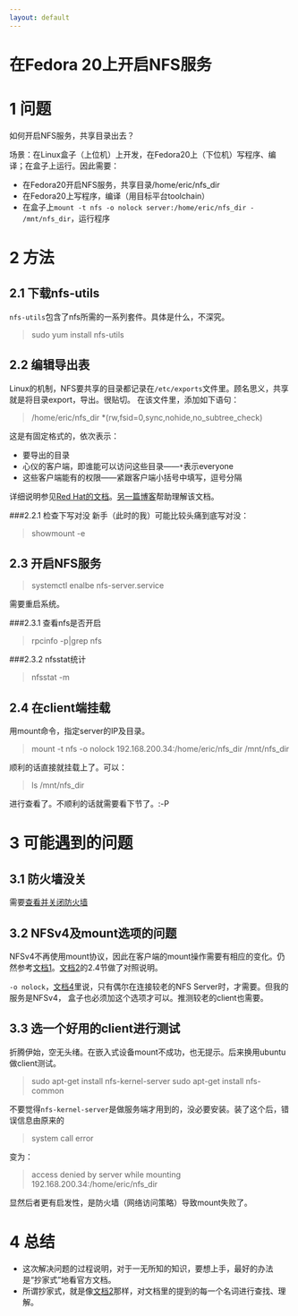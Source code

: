 ```yaml
---
layout: default
---
```


在Fedora 20上开启NFS服务
========================

1 问题
====
如何开启NFS服务，共享目录出去？

场景：在Linux盒子（上位机）上开发，在Fedora20上（下位机）写程序、编译；在盒子上运行。因此需要：

- 在Fedora20开启NFS服务，共享目录/home/eric/nfs_dir
- 在Fedora20上写程序，编译（用目标平台toolchain）
- 在盒子上`mount -t nfs -o nolock server:/home/eric/nfs_dir - /mnt/nfs_dir`，运行程序

2 方法
====

2.1 下载nfs-utils
-------------
`nfs-utils`包含了nfs所需的一系列套件。具体是什么，不深究。
>sudo yum install nfs\-utils

2.2 编辑导出表
----------
Linux的机制，NFS要共享的目录都记录在`/etc/exports`文件里。顾名思义，共享就是将目录export，导出。很贴切。
在该文件里，添加如下语句：

>/home/eric/nfs\_dir *(rw,fsid=0,sync,nohide,no\_subtree\_check)

这是有固定格式的，依次表示：

- 要导出的目录
- 心仪的客户端，即谁能可以访问这些目录——`*`表示everyone
- 这些客户端能有的权限——紧跟客户端小括号中填写，逗号分隔

详细说明参见[Red Hat的文档][1]。[另一篇博客][2]帮助理解该文档。

###2.2.1  检查下写对没
新手（此时的我）可能比较头痛到底写对没：

>showmount -e

2.3 开启NFS服务
-----------
>systemctl enalbe nfs-server.service

需要重启系统。

###2.3.1  查看nfs是否开启

>rpcinfo -p|grep nfs

###2.3.2  nfsstat统计
>nfsstat -m

2.4 在client端挂载
--------------
用mount命令，指定server的IP及目录。
>mount -t nfs -o nolock 192.168.200.34:/home/eric/nfs\_dir /mnt/nfs\_dir

顺利的话直接就挂载上了。可以：
>ls /mnt/nfs\_dir 

进行查看了。不顺利的话就需要看下节了。:-P

3 可能遇到的问题
==============

3.1 防火墙没关
----------
需要[查看并关闭防火墙][3]

3.2 NFSv4及mount选项的问题
---------------

NFSv4不再使用mount协议，因此在客户端的mount操作需要有相应的变化。仍然参考[文档1][1]。[文档2][2]的2.4节做了对照说明。

`-o nolock`，[文档4][4]里说，只有偶尔在连接较老的NFS Server时，才需要。但我的服务是NFSv4， 盒子也必须加这个选项才可以。推测较老的client也需要。

3.3 选一个好用的client进行测试
--------------------------

折腾伊始，空无头绪。在嵌入式设备mount不成功，也无提示。后来换用ubuntu做client测试。

>sudo apt-get install nfs-kernel-server
>sudo apt-get install nfs-common

不要觉得`nfs-kernel-server`是做服务端才用到的，没必要安装。装了这个后，错误信息由原来的

>system call error

变为：

>access denied by server while mounting 192.168.200.34:/home/eric/nfs\_dir

显然后者更有启发性，是防火墙（网络访问策略）导致mount失败了。




4 总结
====

- 这次解决问题的过程说明，对于一无所知的知识，要想上手，最好的办法是“抄家式”地看官方文档。
- 所谓抄家式，就是像[文档2][2]那样，对文档里的提到的每一个名词进行查找、理解。

[1]: https://access.redhat.com/site/documentation/en-US/Red_Hat_Enterprise_Linux/5/html/Deployment_Guide/s1-nfs-server-config-exports.html
[2]: http://xueyayang.github.io/2014/04/18/NFS%E7%9A%84%E4%B8%80%E4%BA%9B%E6%A6%82%E5%BF%B5%E7%9A%84%E7%90%86%E8%A7%A3.html
[3]: http://xueyayang.github.io/2014/04/18/Fedora20-%E5%85%B3%E9%97%AD%E9%98%B2%E7%81%AB%E5%A2%99.html
[4]: http://www.centos.org/docs/5/html/Deployment_Guide-en-US/s1-nfs-client-config-options.html
